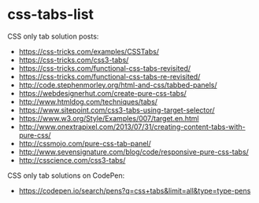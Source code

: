 # css-tabs-list

CSS only tab solution posts:

* https://css-tricks.com/examples/CSSTabs/
* https://css-tricks.com/css3-tabs/
* https://css-tricks.com/functional-css-tabs-revisited/
* https://css-tricks.com/functional-css-tabs-re-revisited/
* http://code.stephenmorley.org/html-and-css/tabbed-panels/
* https://webdesignerhut.com/create-pure-css-tabs/
* http://www.htmldog.com/techniques/tabs/
* https://www.sitepoint.com/css3-tabs-using-target-selector/
* https://www.w3.org/Style/Examples/007/target.en.html
* http://www.onextrapixel.com/2013/07/31/creating-content-tabs-with-pure-css/
* http://cssmojo.com/pure-css-tab-panel/
* http://www.sevensignature.com/blog/code/responsive-pure-css-tabs/
* http://csscience.com/css3-tabs/

CSS only tab solutions on CodePen:
* https://codepen.io/search/pens?q=css+tabs&limit=all&type=type-pens
